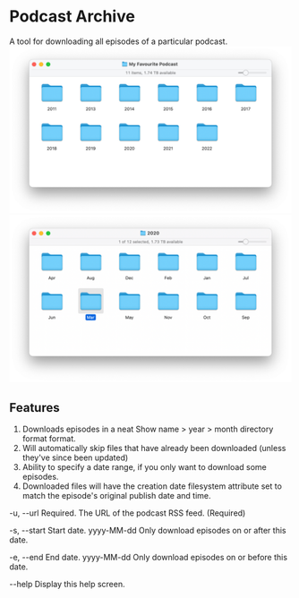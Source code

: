 # Podcast Archive
A tool for downloading all episodes of a particular podcast.
![Example of the folder structure created by Podcast Archive](Screenshot.png)
![Example of the folder structure created by Podcast Archive](Screenshot2.png)

## Features
1. Downloads episodes in a neat Show name > year > month directory format format.
2. Will automatically skip files that have already been downloaded (unless they've since been updated)
3. Ability to specify a date range, if you only want to download some episodes. 
4. Downloaded files will have the creation date filesystem attribute set to match the episode's original publish date and time.

 -u, --url      Required. The URL of the podcast RSS feed. (Required)

 -s, --start    Start date. yyyy-MM-dd Only download episodes on or after this
                 date.

-e, --end      End date. yyyy-MM-dd Only download episodes on or before this
                 date.

 --help         Display this help screen.


